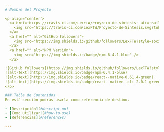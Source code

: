 ```yaml
---
# Nombre del Proyecto

<p align="center">
  <a href="https://travis-ci.com/LexFTW/Proyecto-de-Sintesis" alt="Build">
    <img src="https://travis-ci.com/LexFTW/Proyecto-de-Sintesis.svg?token=MqDraeHyBKs8z6NLK61F&branch=master" />
  </a>
  <a href="" alt="GitHub Followers">
    <img src="https://img.shields.io/github/followers/LexFTW?style=social" />
  </a>
  <a href="" alt="NPM Versión">
    <img src="https://img.shields.io/badge/npm-6.4.1-blue" />
  </a>

![GitHub followers](https://img.shields.io/github/followers/LexFTW?style=social)
![alt-text](https://img.shields.io/badge/npm-6.4.1-blue)
![alt-text](https://img.shields.io/badge/react--native-0.61.4-green)
![alt-text](https://img.shields.io/badge/react--native--cli-2.0.1-green)
</p>

### Tabla de Contenidos
En está sección podrás usarla como referencia de destino.

- [Descripción](#description)
- [Como utilizar](#how-to-use)
- [Referencias](#references)

---
```

